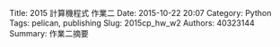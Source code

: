 Title: 2015 計算機程式 作業二
Date: 2015-10-22 20:07
Category: Python
Tags: pelican, publishing
Slug: 2015cp_hw_w2
Authors: 40323144
Summary: 作業二摘要
